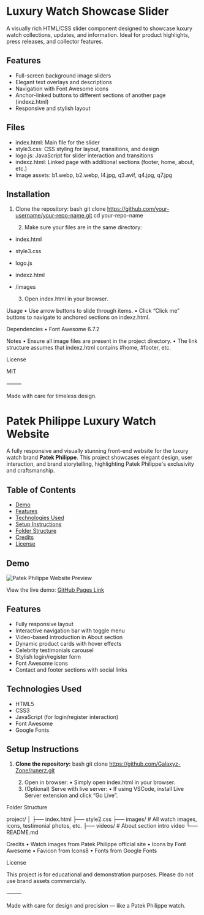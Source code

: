 # Luxury Watch Showcase Slider

A visually rich HTML/CSS slider component designed to showcase luxury watch collections, updates, and information. Ideal for product highlights, press releases, and collector features.

## Features

- Full-screen background image sliders
- Elegant text overlays and descriptions
- Navigation with Font Awesome icons
- Anchor-linked buttons to different sections of another page (indexz.html)
- Responsive and stylish layout

## Files

- index.html: Main file for the slider
- style3.css: CSS styling for layout, transitions, and design
- logo.js: JavaScript for slider interaction and transitions
- indexz.html: Linked page with additional sections (footer, home, about, etc.)
- Image assets: b1.webp, b2.webp, l4.jpg, q3.avif, q4.jpg, q7.jpg

## Installation

1. Clone the repository:
   bash
   git clone https://github.com/your-username/your-repo-name.git
   cd your-repo-name

	2.	Make sure your files are in the same directory:

- index.html
- style3.css
- logo.js
- indexz.html
- /images


	3.	Open index.html in your browser.

Usage
	•	Use arrow buttons to slide through items.
	•	Click “Click me” buttons to navigate to anchored sections on indexz.html.

Dependencies
	•	Font Awesome 6.7.2

Notes
	•	Ensure all image files are present in the project directory.
	•	The link structure assumes that indexz.html contains #home, #footer, etc.

License

MIT

⸻

Made with care for timeless design.


# Patek Philippe Luxury Watch Website

A fully responsive and visually stunning front-end website for the luxury watch brand **Patek Philippe**. This project showcases elegant design, user interaction, and brand storytelling, highlighting Patek Philippe's exclusivity and craftsmanship.

## Table of Contents
- [Demo](#demo)
- [Features](#features)
- [Technologies Used](#technologies-used)
- [Setup Instructions](#setup-instructions)
- [Folder Structure](#folder-structure)
- [Credits](#credits)
- [License](#license)

## Demo
![Patek Philippe Website Preview](screenshot.jpg) <!-- Replace with actual image link or GitHub Pages link -->

View the live demo: [GitHub Pages Link](https://Galaxyz-Zone.github.io/runerz)

## Features
- Fully responsive layout
- Interactive navigation bar with toggle menu
- Video-based introduction in About section
- Dynamic product cards with hover effects
- Celebrity testimonials carousel
- Stylish login/register form
- Font Awesome icons
- Contact and footer sections with social links

## Technologies Used
- HTML5
- CSS3
- JavaScript (for login/register interaction)
- Font Awesome
- Google Fonts

## Setup Instructions

1. **Clone the repository:**
   bash
   git clone https://github.com/Galaxyz-Zone/runerz.git
   

	2.	Open in browser:
	•	Simply open index.html in your browser.
	3.	(Optional) Serve with live server:
	•	If using VSCode, install Live Server extension and click “Go Live”.

Folder Structure

project/
│
├── index.html
├── style2.css
├── images/         # All watch images, icons, testimonial photos, etc.
├── videos/         # About section intro video
└── README.md

Credits
	•	Watch images from Patek Philippe official site
	•	Icons by Font Awesome
	•	Favicon from Icons8
	•	Fonts from Google Fonts

License

This project is for educational and demonstration purposes. Please do not use brand assets commercially.

⸻

Made with care for design and precision — like a Patek Philippe watch.